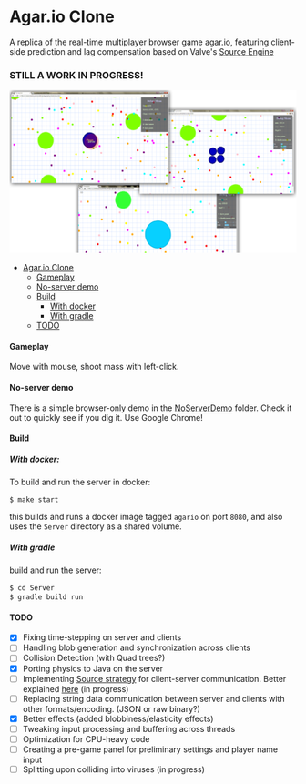 # Agar.io Clone

A replica of the real-time multiplayer browser game [agar.io](http://agar.io/), featuring client-side prediction and lag compensation based on Valve's [Source Engine](https://developer.valvesoftware.com/wiki/Source)

### STILL A WORK IN PROGRESS!
![Image](snapshot1.png)

- [Agar.io Clone](#Agar.io-clone)
    + [Gameplay](#gameplay)
    + [No-server demo](#No-server-demo)
    + [Build](#build)
        * [With docker](#with-docker)
        * [With gradle](#with-gradle)
    + [TODO](#todo)
  
#### Gameplay
Move with mouse, shoot mass with left-click.

#### No-server demo
There is a simple browser-only demo in the [NoServerDemo](https://github.com/sam46/Agar.io-Clone/tree/master/NoServerDemo) folder. Check it out to quickly see if you dig it. 
Use Google Chrome!

#### Build
##### With docker:
To build and run the server in docker:
```
$ make start
```
this builds and runs a docker image tagged `agario` on port `8080`, and also uses the `Server` directory as a shared volume.

##### With gradle
build and run the server:
```
$ cd Server
$ gradle build run 
```

#### TODO
- [x] Fixing time-stepping on server and clients
- [ ] Handling blob generation and synchronization across clients
- [ ] Collision Detection (with Quad trees?)
- [x] Porting physics to Java on the server 
- [ ] Implementing [Source strategy](https://developer.valvesoftware.com/wiki/Source_Multiplayer_Networking) for client-server communication. Better explained [here](http://www.gabrielgambetta.com/fpm1.html) (in progress)
- [ ] Replacing string data communication between server and clients with other formats/encoding. (JSON or raw binary?) 
- [x] Better effects (added blobbiness/elasticity effects)
- [ ] Tweaking input processing and buffering across threads
- [ ] Optimization for CPU-heavy code
- [ ] Creating a pre-game panel for preliminary settings and player name input
- [ ] Splitting upon colliding into viruses (in progress)
